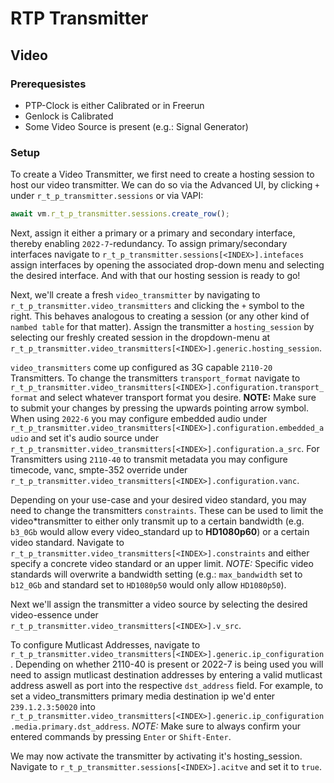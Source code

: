 # RTP Transmitter

## Video

### Prerequesistes

- PTP-Clock is either Calibrated or in Freerun
- Genlock is Calibrated
- Some Video Source is present (e.g.: Signal Generator)

### Setup

To create a Video Transmitter, we first need to create a hosting session to host our video transmitter. We can do so via the Advanced UI, by clicking `+` under `r_t_p_transmitter.sessions` or via VAPI:

```typescript
await vm.r_t_p_transmitter.sessions.create_row();
```

Next, assign it either a primary or a primary and secondary interface, thereby enabling `2022-7`-redundancy.
To assign primary/secondary interfaces navigate to `r_t_p_transmitter.sessions[<INDEX>].intefaces` assign interfaces by opening the associated drop-down menu and selecting the desired interface. And with that our hosting session is ready to go!

Next, we'll create a fresh `video_transmitter` by navigating to `r_t_p_transmitter.video_transmitters` and clicking the `+` symbol to the right. This behaves analogous to creating a session (or any other kind of `nambed table` for that matter).
Assign the transmitter a `hosting_session` by selecting our freshly created session in the dropdown-menu at `r_t_p_transmitter.video_transmitters[<INDEX>].generic.hosting_session`.

`video_transmitters` come up configured as 3G capable `2110-20` Transmitters. To change the transmitters `transport_format` navigate to `r_t_p_transmitter.video_transmitters[<INDEX>].configuration.transport_format` and select whatever transport format you desire. **NOTE:** Make sure to submit your changes by pressing the upwards pointing arrow symbol.
When using `2022-6` you may configure embedded audio under `r_t_p_transmitter.video_transmitters[<INDEX>].configuration.embedded_audio` and set it's audio source under `r_t_p_transmitter.video_transmitters[<INDEX>].configuration.a_src`. For Transmitters using `2110-40` to transmit metadata you may configure timecode, vanc, smpte-352 override under `r_t_p_transmitter.video_transmitters[<INDEX>].configuration.vanc`.

Depending on your use-case and your desired video standard, you may need to change the transmitters `constraints`. These can be used to limit the video*transmitter to either only transmit up to a certain bandwidth (e.g. `b3_0Gb` would allow every video_standard up to **HD1080p60**) or a certain video standard. Navigate to `r_t_p_transmitter.video_transmitters[<INDEX>].constraints` and either specify a concrete video standard or an upper limit. _NOTE:_ Specific video standards will overwrite a bandwidth setting (e.g.: `max_bandwidth` set to `b12_0Gb` and standard set to `HD1080p50` would only allow `HD1080p50`).

Next we'll assign the transmitter a video source by selecting the desired video-essence under `r_t_p_transmitter.video_transmitters[<INDEX>].v_src`.

To configure Mutlicast Addresses, navigate to `r_t_p_transmitter.video_transmitters[<INDEX>].generic.ip_configuration`. Depending on whether 2110-40 is present or 2022-7 is being used you will need to assign mutlicast destination addresses by entering a valid mutlicast address aswell as port into the respective `dst_address` field. For example, to set a video_transmitters primary media destination ip we'd enter `239.1.2.3:50020` into `r_t_p_transmitter.video_transmitters[<INDEX>].generic.ip_configuration.media.primary.dst_address`. _NOTE:_ Make sure to always confirm your entered commands by pressing `Enter` or `Shift-Enter`.

We may now activate the transmitter by activating it's hosting_session. Navigate to `r_t_p_transmitter.sessions[<INDEX>].acitve` and set it to `true`.

